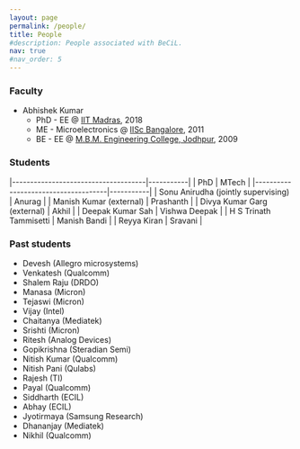 ```yaml
---
layout: page
permalink: /people/
title: People
#description: People associated with BeCiL.
nav: true
#nav_order: 5
---
```


### Faculty

- Abhishek Kumar
  - PhD - EE @ [IIT Madras](https://www.iitm.ac.in), 2018
  - ME - Microelectronics @ [IISc Bangalore](https://iisc.ac.in/), 2011
  - BE - EE @ [M.B.M. Engineering College, Jodhpur](https://www.mbm.ac.in/), 2009

### Students

|-------------------------------------|-----------|
| PhD                                 | MTech     |
|-------------------------------------|-----------|
| Sonu Anirudha (jointly supervising) | Anurag    |
| Manish Kumar (external)             | Prashanth |
| Divya Kumar Garg (external)         | Akhil     |
| Deepak Kumar Sah                    | Vishwa Deepak |
| H S Trinath Tammisetti              | Manish Bandi |
| Reyya Kiran                         | Sravani   |

### Past students
- Devesh (Allegro microsystems)
- Venkatesh (Qualcomm)
- Shalem Raju (DRDO)
- Manasa (Micron)
- Tejaswi (Micron)
- Vijay (Intel)
- Chaitanya (Mediatek)
- Srishti (Micron)
- Ritesh (Analog Devices)
- Gopikrishna (Steradian Semi)
- Nitish Kumar (Qualcomm)
- Nitish Pani (Qulabs)
- Rajesh (TI)
- Payal (Qualcomm)
- Siddharth (ECIL)
- Abhay (ECIL)
- Jyotirmaya (Samsung Research)
- Dhananjay (Mediatek)
- Nikhil (Qualcomm)
